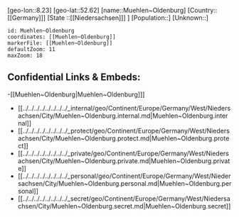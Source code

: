﻿---
location: [52.62,8.23]
mapzoom: [7,12] 
mapmarker: city 
type: City
tags:
- geo/City


SpocWebEntityId: 32652
isDeleted: false
confidential: public

---
[geo-lon::8.23]
[geo-lat::52.62]
[name::Muehlen~Oldenburg]
[Country::[[Germany]]]
[State ::[[Niedersachsen]]] ]
[Population::]
[Unknown::]


```leaflet
id: Muehlen~Oldenburg
coordinates: [[Muehlen~Oldenburg]]
markerFile: [[Muehlen~Oldenburg]]
defaultZoom: 11 
maxZoom: 18
```


## Confidential Links & Embeds: 
-[[Muehlen~Oldenburg|Muehlen~Oldenburg]]] 
- [[../../../../../../../../_internal/geo/Continent/Europe/Germany/West/Niedersachsen/City/Muehlen~Oldenburg.internal.md|Muehlen~Oldenburg.internal]] 
- [[../../../../../../../../_protect/geo/Continent/Europe/Germany/West/Niedersachsen/City/Muehlen~Oldenburg.protect.md|Muehlen~Oldenburg.protect]] 
- [[../../../../../../../../_private/geo/Continent/Europe/Germany/West/Niedersachsen/City/Muehlen~Oldenburg.private.md|Muehlen~Oldenburg.private]] 
- [[../../../../../../../../_personal/geo/Continent/Europe/Germany/West/Niedersachsen/City/Muehlen~Oldenburg.personal.md|Muehlen~Oldenburg.personal]] 
- [[../../../../../../../../_secret/geo/Continent/Europe/Germany/West/Niedersachsen/City/Muehlen~Oldenburg.secret.md|Muehlen~Oldenburg.secret]] 
